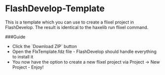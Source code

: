 FlashDevelop-Template
=

This is a template which you can use to create a flixel project in FlashDevelop. The result is identical to the haxelib run flixel command.

###Guide

<ul>
<li>Click the `Download ZIP` button</li>
<li>Open the FlxTemplate.fdz file - FlashDevelop should handle everything to install it</li>
<li>You now have the option to create a new flixel project via Project -> New Project - Enjoy!</li>
</ul>